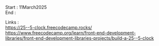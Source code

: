 Start : 11March2025</br>
End : </br>


Links : </br>
https://25--5-clock.freecodecamp.rocks/ </br>
https://www.freecodecamp.org/learn/front-end-development-libraries/front-end-development-libraries-projects/build-a-25--5-clock
